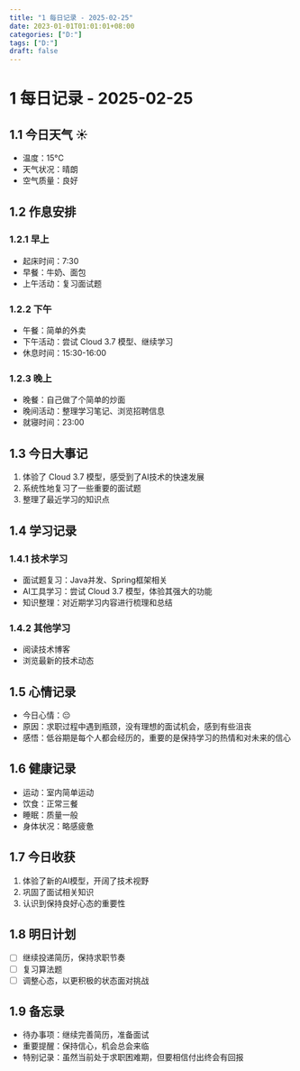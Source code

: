 ```yaml
---
title: "1 每日记录 - 2025-02-25"
date: 2023-01-01T01:01:01+08:00
categories: ["D:"]
tags: ["D:"]
draft: false
---
```

# 1 每日记录 - 2025-02-25

## 1.1 今日天气 ☀️

- 温度：15°C
- 天气状况：晴朗
- 空气质量：良好

## 1.2 作息安排

### 1.2.1 早上

- 起床时间：7:30
- 早餐：牛奶、面包
- 上午活动：复习面试题

### 1.2.2 下午

- 午餐：简单的外卖
- 下午活动：尝试 Cloud 3.7 模型、继续学习
- 休息时间：15:30-16:00

### 1.2.3 晚上

- 晚餐：自己做了个简单的炒面
- 晚间活动：整理学习笔记、浏览招聘信息
- 就寝时间：23:00

## 1.3 今日大事记

1. 体验了 Cloud 3.7 模型，感受到了AI技术的快速发展
2. 系统性地复习了一些重要的面试题
3. 整理了最近学习的知识点

## 1.4 学习记录

### 1.4.1 技术学习

- 面试题复习：Java并发、Spring框架相关
- AI工具学习：尝试 Cloud 3.7 模型，体验其强大的功能
- 知识整理：对近期学习内容进行梳理和总结

### 1.4.2 其他学习

- 阅读技术博客
- 浏览最新的技术动态

## 1.5 心情记录

- 今日心情：😔 
- 原因：求职过程中遇到瓶颈，没有理想的面试机会，感到有些沮丧
- 感悟：低谷期是每个人都会经历的，重要的是保持学习的热情和对未来的信心

## 1.6 健康记录

- 运动：室内简单运动
- 饮食：正常三餐
- 睡眠：质量一般
- 身体状况：略感疲惫

## 1.7 今日收获

1. 体验了新的AI模型，开阔了技术视野
2. 巩固了面试相关知识
3. 认识到保持良好心态的重要性

## 1.8 明日计划

- [ ] 继续投递简历，保持求职节奏
- [ ] 复习算法题
- [ ] 调整心态，以更积极的状态面对挑战

## 1.9 备忘录

- 待办事项：继续完善简历，准备面试
- 重要提醒：保持信心，机会总会来临
- 特别记录：虽然当前处于求职困难期，但要相信付出终会有回报

